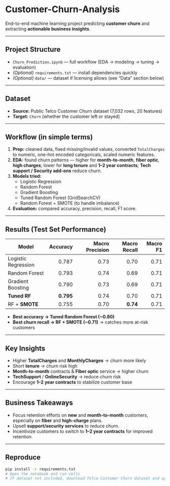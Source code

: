 # Customer-Churn-Analysis

End-to-end machine learning project predicting **customer churn** and extracting **actionable business insights**.

---

## Project Structure
- `Churn_Prediction.ipynb` — full workflow (EDA → modeling → tuning → evaluation)
- *(Optional)* `requirements.txt` — install dependencies quickly
- *(Optional)* `data/` — dataset if licensing allows (see “Data” section below)

---

## Dataset
- **Source:** Public Telco Customer Churn dataset (7,032 rows, 20 features)  
- **Target:** `Churn` (whether the customer left or stayed)  

---

##  Workflow (in simple terms)
1. **Prep:** cleaned data, fixed missing/invalid values, converted `TotalCharges` to numeric, one-hot encoded categoricals, scaled numeric features.  
2. **EDA:** found churn patterns — higher for **month-to-month**, **fiber optic**, **high charges**; lower for **long tenure** and **1–2 year contracts**; **Tech support / Security add-ons** reduce churn.  
3. **Models tried:**  
   - Logistic Regression  
   - Random Forest  
   - Gradient Boosting  
   - Tuned Random Forest (GridSearchCV)  
   - Random Forest + SMOTE (to handle imbalance)  
4. **Evaluation:** compared accuracy, precision, recall, F1 score.  

---

## Results (Test Set Performance)

| Model                | Accuracy | Macro Precision | Macro Recall | Macro F1 |
|----------------------|---------:|----------------:|-------------:|---------:|
| Logistic Regression   | 0.787    | 0.73            | 0.70         | 0.71     |
| Random Forest         | 0.793    | 0.74            | 0.69         | 0.71     |
| Gradient Boosting     | 0.790    | 0.73            | 0.69         | 0.71     |
| **Tuned RF**          | **0.795**| 0.74            | 0.70         | 0.71     |
| RF + **SMOTE**        | 0.755    | 0.70            | **0.74**     | 0.71     |

- **Best accuracy → Tuned Random Forest (~0.80)**  
- **Best churn recall → RF + SMOTE (~0.71)** → catches more at-risk customers  

---

##  Key Insights
- Higher **TotalCharges** and **MonthlyCharges** → churn more likely  
- Short **tenure** → churn risk high  
- **Month-to-month** contracts & **Fiber optic** service → higher churn  
- **TechSupport** / **OnlineSecurity** → reduce churn risk  
- Encourage **1–2 year contracts** to stabilize customer base  

---

## Business Takeaways
- Focus retention efforts on **new** and **month-to-month** customers, especially on **fiber** and **high-charge** plans.  
- Upsell **support/security services** to reduce churn.  
- Incentivize customers to switch to **1–2 year contracts** for improved retention.  

---

## Reproduce
```bash
pip install -r requirements.txt
# Open the notebook and run cells
# If dataset not included, download Telco Customer Churn dataset and update the path
